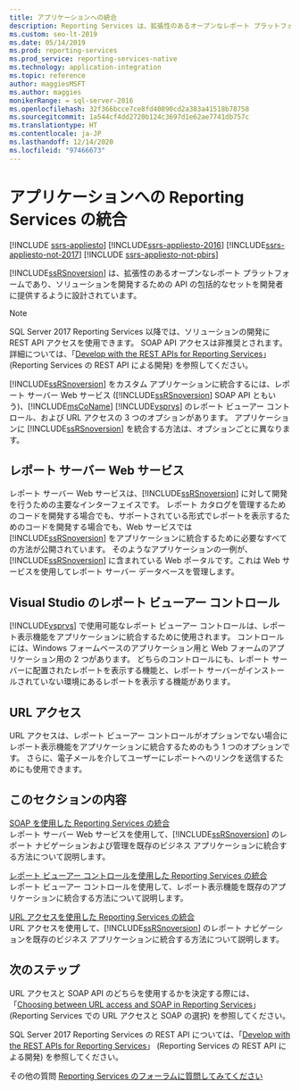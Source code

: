 ```yaml
---
title: アプリケーションへの統合
description: Reporting Services は、拡張性のあるオープンなレポート プラットフォームであり、ソリューションを開発するための API の包括的なセットを開発者に提供するように設計されています。
ms.custom: seo-lt-2019
ms.date: 05/14/2019
ms.prod: reporting-services
ms.prod_service: reporting-services-native
ms.technology: application-integration
ms.topic: reference
author: maggiesMSFT
ms.author: maggies
monikerRange: = sql-server-2016
ms.openlocfilehash: 32f366bcce7ce8fd40890cd2a383a41518b78758
ms.sourcegitcommit: 1a544cf4dd2720b124c3697d1e62ae7741db757c
ms.translationtype: HT
ms.contentlocale: ja-JP
ms.lasthandoff: 12/14/2020
ms.locfileid: "97466673"
---
```

# <a name="integrating-reporting-services-into-applications"></a>アプリケーションへの Reporting Services の統合

[!INCLUDE [ssrs-appliesto](../../includes/ssrs-appliesto.md)] [!INCLUDE[ssrs-appliesto-2016](../../includes/ssrs-appliesto-2016.md)] [!INCLUDE[ssrs-appliesto-not-2017](../../includes/ssrs-appliesto-not-2017.md)] [!INCLUDE [ssrs-appliesto-not-pbirs](../../includes/ssrs-appliesto-not-pbirs.md)]

  [!INCLUDE[ssRSnoversion](../../includes/ssrsnoversion-md.md)] は、拡張性のあるオープンなレポート プラットフォームであり、ソリューションを開発するための API の包括的なセットを開発者に提供するように設計されています。

> [!NOTE]
> SQL Server 2017 Reporting Services 以降では、ソリューションの開発に REST API アクセスを使用できます。 SOAP API アクセスは非推奨とされます。 詳細については、「[Develop with the REST APIs for Reporting Services](../developer/rest-api.md)」 (Reporting Services の REST API による開発) を参照してください。
  
 [!INCLUDE[ssRSnoversion](../../includes/ssrsnoversion-md.md)] をカスタム アプリケーションに統合するには、レポート サーバー Web サービス ([!INCLUDE[ssRSnoversion](../../includes/ssrsnoversion-md.md)] SOAP API ともいう)、[!INCLUDE[msCoName](../../includes/msconame-md.md)] [!INCLUDE[vsprvs](../../includes/vsprvs-md.md)] のレポート ビューアー コントロール、および URL アクセスの 3 つのオプションがあります。 アプリケーションに [!INCLUDE[ssRSnoversion](../../includes/ssrsnoversion-md.md)] を統合する方法は、オプションごとに異なります。
  
## <a name="report-server-web-service"></a>レポート サーバー Web サービス

 レポート サーバー Web サービスは、[!INCLUDE[ssRSnoversion](../../includes/ssrsnoversion-md.md)] に対して開発を行うための主要なインターフェイスです。 レポート カタログを管理するためのコードを開発する場合でも、サポートされている形式でレポートを表示するためのコードを開発する場合でも、Web サービスでは [!INCLUDE[ssRSnoversion](../../includes/ssrsnoversion-md.md)] をアプリケーションに統合するために必要なすべての方法が公開されています。 そのようなアプリケーションの一例が、[!INCLUDE[ssRSnoversion](../../includes/ssrsnoversion-md.md)] に含まれている Web ポータルです。これは Web サービスを使用してレポート サーバー データベースを管理します。  
  
## <a name="report-viewer-controls-for-visual-studio"></a>Visual Studio のレポート ビューアー コントロール

 [!INCLUDE[vsprvs](../../includes/vsprvs-md.md)] で使用可能なレポート ビューアー コントロールは、レポート表示機能をアプリケーションに統合するために使用されます。 コントロールには、Windows フォームベースのアプリケーション用と Web フォームのアプリケーション用の 2 つがあります。 どちらのコントロールにも、レポート サーバーに配置されたレポートを表示する機能と、レポート サーバーがインストールされていない環境にあるレポートを表示する機能があります。  
  
## <a name="url-access"></a>URL アクセス  
 URL アクセスは、レポート ビューアー コントロールがオプションでない場合にレポート表示機能をアプリケーションに統合するためのもう 1 つのオプションです。 さらに、電子メールを介してユーザーにレポートへのリンクを送信するためにも使用できます。  
  
## <a name="in-this-section"></a>このセクションの内容

 [SOAP を使用した Reporting Services の統合](../../reporting-services/application-integration/integrating-reporting-services-using-soap.md)  
 レポート サーバー Web サービスを使用して、[!INCLUDE[ssRSnoversion](../../includes/ssrsnoversion-md.md)] のレポート ナビゲーションおよび管理を既存のビジネス アプリケーションに統合する方法について説明します。  
  
 [レポート ビューアー コントロールを使用した Reporting Services の統合](../../reporting-services/application-integration/integrating-reporting-services-using-reportviewer-controls.md)  
 レポート ビューアー コントロールを使用して、レポート表示機能を既存のアプリケーションに統合する方法について説明します。  
  
 [URL アクセスを使用した Reporting Services の統合](../../reporting-services/application-integration/integrating-reporting-services-using-url-access.md)  
 URL アクセスを使用して、[!INCLUDE[ssRSnoversion](../../includes/ssrsnoversion-md.md)] のレポート ナビゲーションを既存のビジネス アプリケーションに統合する方法について説明します。  
  
## <a name="next-steps"></a>次のステップ

URL アクセスと SOAP API のどちらを使用するかを決定する際には、「[Choosing between URL access and SOAP in Reporting Services](choosing-between-url-access-and-soap.md)」 (Reporting Services での URL アクセスと SOAP の選択) を参照してください。

SQL Server 2017 Reporting Services の REST API については、「[Develop with the REST APIs for Reporting Services](../developer/rest-api.md)」 (Reporting Services の REST API による開発) を参照してください。

その他の質問 [Reporting Services のフォーラムに質問してみてください](https://go.microsoft.com/fwlink/?LinkId=620231)
